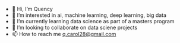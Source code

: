 - 👋 Hi, I’m Quency
- 👀 I’m interested in ai, machine learning, deep learning, big data
- 🌱 I’m currently learning data science as part of a masters program
- 💞️ I’m looking to collaborate on data sciene projects
- 📫 How to reach me q.carol28@gmail.com

<!---
qatwood/qatwood is a ✨ special ✨ repository because its `README.md` (this file) appears on your GitHub profile.
You can click the Preview link to take a look at your changes.
--->
